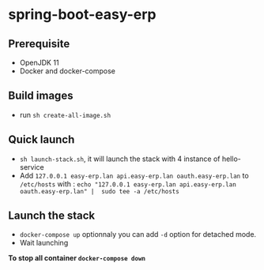 # spring-boot-easy-erp

## Prerequisite

- OpenJDK 11
- Docker and docker-compose

## Build images

- run `sh create-all-image.sh`

## Quick launch

- `sh launch-stack.sh`, it will launch the stack with 4 instance of hello-service
- Add `127.0.0.1 easy-erp.lan api.easy-erp.lan oauth.easy-erp.lan` to `/etc/hosts` with : `echo "127.0.0.1 easy-erp.lan api.easy-erp.lan oauth.easy-erp.lan" |  sudo tee -a /etc/hosts`
## Launch the stack

- `docker-compose up` optionnaly you can add `-d` option for detached mode.
- Wait launching

**To stop all container `docker-compose down`**
